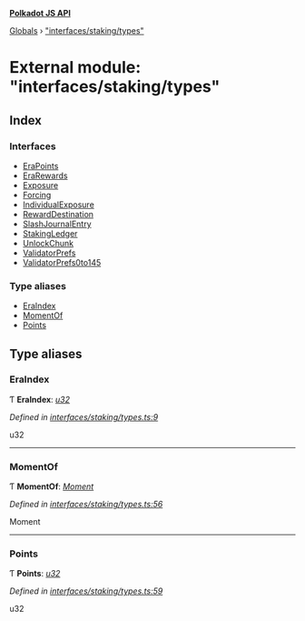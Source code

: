 **[Polkadot JS API](../README.md)**

[Globals](../globals.md) › [&quot;interfaces/staking/types&quot;](_interfaces_staking_types_.md)

# External module: "interfaces/staking/types"

## Index

### Interfaces

* [EraPoints](../interfaces/_interfaces_staking_types_.erapoints.md)
* [EraRewards](../interfaces/_interfaces_staking_types_.erarewards.md)
* [Exposure](../interfaces/_interfaces_staking_types_.exposure.md)
* [Forcing](../interfaces/_interfaces_staking_types_.forcing.md)
* [IndividualExposure](../interfaces/_interfaces_staking_types_.individualexposure.md)
* [RewardDestination](../interfaces/_interfaces_staking_types_.rewarddestination.md)
* [SlashJournalEntry](../interfaces/_interfaces_staking_types_.slashjournalentry.md)
* [StakingLedger](../interfaces/_interfaces_staking_types_.stakingledger.md)
* [UnlockChunk](../interfaces/_interfaces_staking_types_.unlockchunk.md)
* [ValidatorPrefs](../interfaces/_interfaces_staking_types_.validatorprefs.md)
* [ValidatorPrefs0to145](../interfaces/_interfaces_staking_types_.validatorprefs0to145.md)

### Type aliases

* [EraIndex](_interfaces_staking_types_.md#eraindex)
* [MomentOf](_interfaces_staking_types_.md#momentof)
* [Points](_interfaces_staking_types_.md#points)

## Type aliases

###  EraIndex

Ƭ **EraIndex**: *[u32](../interfaces/_interfaceregistry_.interfaceregistry.md#u32)*

*Defined in [interfaces/staking/types.ts:9](https://github.com/polkadot-js/api/blob/67929d3/packages/types/src/interfaces/staking/types.ts#L9)*

u32

___

###  MomentOf

Ƭ **MomentOf**: *[Moment](_interfaces_runtime_types_.md#moment)*

*Defined in [interfaces/staking/types.ts:56](https://github.com/polkadot-js/api/blob/67929d3/packages/types/src/interfaces/staking/types.ts#L56)*

Moment

___

###  Points

Ƭ **Points**: *[u32](../interfaces/_interfaceregistry_.interfaceregistry.md#u32)*

*Defined in [interfaces/staking/types.ts:59](https://github.com/polkadot-js/api/blob/67929d3/packages/types/src/interfaces/staking/types.ts#L59)*

u32